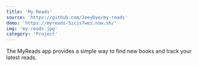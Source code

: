 ```yaml
---
title: 'My Reads'
source: 'https://github.com/JoeyDye/my-reads'
demo: 'https://myreads-5icjs7wez.now.sh/'
img: 'my-reads.jpg'
category: 'Project'
---
```


The MyReads app provides a simple way to find new books and track your latest reads.
